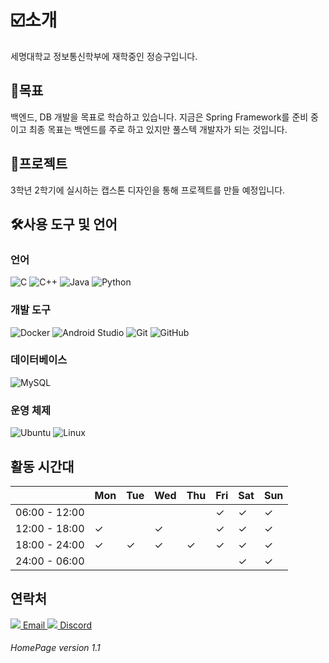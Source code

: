 # ☑️소개
세명대학교 정보통신학부에 재학중인 정승구입니다.
## 🚩목표
백엔드, DB 개발을 목표로 학습하고 있습니다. 지금은 Spring Framework를 준비 중이고 최종 목표는 백엔드를 주로 하고 있지만 풀스텍 개발자가 되는 것입니다.

## 📔프로젝트
3학년 2학기에 실시하는 캡스톤 디자인을 통해 프로젝트를 만들 예정입니다.

<!DOCTYPE html>
<html>
<head>
</head>
<body>
 <h2>🛠️사용 도구 및 언어</h2>
    <h3>언어</h3>
    <div>
        <img alt="C" src="https://img.shields.io/badge/C-A8B9CC?style=for-the-badge&logo=C&logoColor=white" onclick="window.open('https://en.wikipedia.org/wiki/C_(programming_language)', '_blank')">
        <img alt="C++" src="https://img.shields.io/badge/C++-00599C?style=for-the-badge&logo=C%2B%2B&logoColor=white" onclick="window.open('https://en.wikipedia.org/wiki/C%2B%2B', '_blank')">
        <img alt="Java" src="https://img.shields.io/badge/Java-007396?style=for-the-badge&logo=Java&logoColor=white" onclick="window.open('https://www.java.com/', '_blank')">
        <img alt="Python" src="https://img.shields.io/badge/Python-3776AB?style=for-the-badge&logo=Python&logoColor=white" onclick="window.open('https://www.python.org/', '_blank')">
    </div>
    <h3>개발 도구</h3>
    <div>
        <img alt="Docker" src="https://img.shields.io/badge/Docker-007ACC?style=for-the-badge&logo=Docker&logoColor=white" onclick="window.open('https://www.docker.com/', '_blank')">
        <img alt="Android Studio" src="https://img.shields.io/badge/Android%20Studio-3DDC84?style=for-the-badge&logo=Android%20Studio&logoColor=white" onclick="window.open('https://developer.android.com/studio', '_blank')">
        <img alt="Git" src="https://img.shields.io/badge/Git-F05032?style=for-the-badge&logo=Git&logoColor=white" onclick="window.open('https://git-scm.com/', '_blank')">
        <img alt="GitHub" src="https://img.shields.io/badge/GitHub-181717?style=for-the-badge&logo=GitHub&logoColor=white" onclick="window.open('https://github.com/', '_blank')">
    </div>
    <h3>데이터베이스</h3>
    <div>
        <img alt="MySQL" src="https://img.shields.io/badge/MySQL-4479A1?style=for-the-badge&logo=MySQL&logoColor=white" onclick="window.open('https://www.mysql.com/', '_blank')">
    </div>
    <h3>운영 체제</h3>
    <div>
        <img alt="Ubuntu" src="https://img.shields.io/badge/Ubuntu-E95420?style=for-the-badge&logo=Ubuntu&logoColor=white" onclick="window.open('https://ubuntu.com/', '_blank')">
        <img alt="Linux" src="https://img.shields.io/badge/Linux-FCC624?style=for-the-badge&logo=Linux&logoColor=black" onclick="window.open('https://www.linux.org/', '_blank')">
    </div>
</body>
</html>







## 활동 시간대
|                  | Mon | Tue | Wed | Thu | Fri | Sat | Sun |
|------------------|-----|-----|-----|-----|-----|-----|-----|
| 06:00 - 12:00    |     |     |     |     |  ✓  |  ✓  |  ✓  |
| 12:00 - 18:00    |  ✓  |     |  ✓  |     |  ✓  |  ✓  |  ✓  |
| 18:00 - 24:00    |  ✓  |  ✓  |  ✓  |  ✓  |  ✓  |  ✓  |  ✓  |
| 24:00 - 06:00    |     |     |     |     |     |  ✓   |  ✓  |

<!DOCTYPE html>
<html>
<head>
   
</head>
<body>
<h2>연락처</h2>
    <div>
        <a href="mailto:songkoo0229@gmail.com" class="badge email-badge">
            <img src="https://img.icons8.com/material-rounded/24/ffffff/email.png" class="badge-icon">
            Email
        </a>
        <a href="https://discordapp.com/users/정승구#5264" class="badge discord-badge">
            <img src="https://img.icons8.com/material-sharp/24/ffffff/discord-logo.png" class="badge-icon">
            Discord
        </a>
    </div>
</body>
</html>

  
    
###### HomePage version 1.1